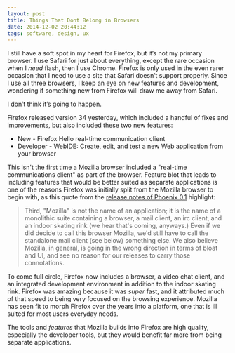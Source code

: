 ```yaml
---
layout: post
title: Things That Dont Belong in Browsers
date: 2014-12-02 20:44:12
tags: software, design, ux
---
```


I still have a soft spot in my heart for Firefox, but it’s not my primary browser. I use Safari for just about everything, except the rare occasion when I *need* flash, then I use Chrome. Firefox is only used in the even rarer occasion that I need to use a site that Safari doesn’t support properly. Since I use all three browsers, I keep an eye on new features and development, wondering if something new from Firefox will draw me away from Safari. 

I don’t think it’s going to happen.

Firefox released version 34 yesterday, which included a handful of fixes and improvements, but also included these two new features:

* New - Firefox Hello real-time communication client
* Developer - WebIDE: Create, edit, and test a new Web application from your browser

This isn't the first time a Mozilla browser included a "real-time communications client" as part of the browser. Feature blot that leads to including features that would be better suited as separate applications is one of the reasons Firefox was initially split from the Mozilla browser to begin with, as this quote from the [release notes of Phoenix 0.1](http://website-archive.mozilla.org/www.mozilla.org/firefox_releasenotes/en-US/firefox/releases/0.1.html) highlight:

> Third, "Mozilla" is not the name of an application; it is the name of a monolithic suite containing a browser, a mail client, an irc client, and an indoor skating rink (we hear that's coming, anyways.) Even if we did decide to call this browser Mozilla, we'd still have to call the standalone mail client (see below) something else. We also believe Mozilla, in general, is going in the wrong direction in terms of bloat and UI, and see no reason for our releases to carry those connotations.

To come full circle, Firefox now includes a browser, a video chat client, and an integrated development environment in addition to the indoor skating rink. Firefox was amazing because it was *super* fast, and it attributed much of that speed to being very focused on the browsing experience. Mozilla has seen fit to morph Firefox over the years into a platform, one that is ill suited for most users everyday needs. 

The tools and *features* that Mozilla builds into Firefox are high quality, especially the developer tools, but they would benefit far more from being separate applications. 

